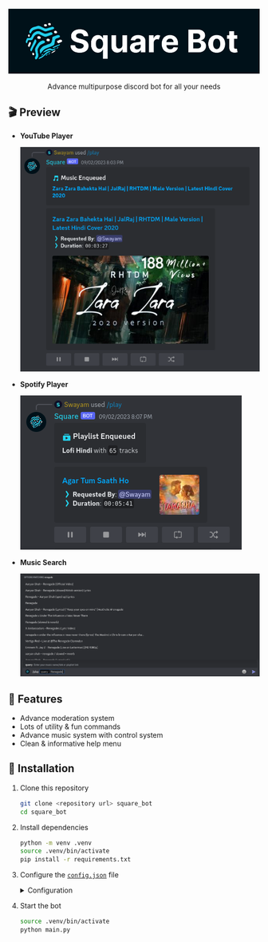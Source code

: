 <div align="center">

![Square Bot](./assets/square.png)

Advance multipurpose discord bot for all your needs

</div>

## 🎬️ Preview

- **YouTube Player**

    ![YouTube Player](./assets/ytplayer.png)

- **Spotify Player**

    ![Spotify Player](./assets/spplayer.png)

- **Music Search**

    ![Music Search](./assets/musicsearch.png)

## 🎯 Features

- Advance moderation system
- Lots of utility & fun commands
- Advance music system with control system
- Clean & informative help menu

## 🚀 Installation

1. Clone this repository
    ```sh
    git clone <repository url> square_bot
    cd square_bot
    ```

2. Install dependencies
    ```sh
    python -m venv .venv
    source .venv/bin/activate
    pip install -r requirements.txt
    ```

3. Configure the [`config.json`](./configs/config.json) file
    <details>

    <summary>Configuration</summary>

    - `owner_id` (`int`) [Required]
        - Owner's discord id
        - Gives access to all commands

    - `dev_ids` (`List[int]`) [Required]
        - Developer's discord ids
        - Gives access to developer commands
        - *This can be managed by `/list-devs`, `/add-dev`, `/remove-dev` commands too*

    - `lockdown` (`bool`) [Required]
        - Lockdown status
        - If true, bot will not respond to any commands in any guild except owner's guilds
        - *This can be toggled by `/lockdown` command*

    - `owner_guild_ids` (`List[int]`) [Required]
        - List of guild ids
        - Developer commands will only work in these guilds

    - `system_ch_id` (`int`) [Required]
        - System channel id
        - Bot will send logs in this channel

    - `support_server_url` (`str`) [Required]
        - Support server url
        - Bot will use this url for support server

    - `discord_api_token` (`str`) [Required]
        - Discord api token
        - Bot will use this token to connect to discord

    - `openai_api_token` (`str`) [Required]
        - OpenAI api token
        - Bot will use this token to connect to openai

    - `lavalink` (`Dict[str, Union[str, int]]`) [Required]
        - `host` (`str`) [Required]
            - Lavalink host
        - `port` (`int`) [Required]
            - Lavalink port
        - `pass` (`str`) [Required]
            - Lavalink password

    </details>

4. Start the bot
    ```sh
    source .venv/bin/activate
    python main.py
    ```
